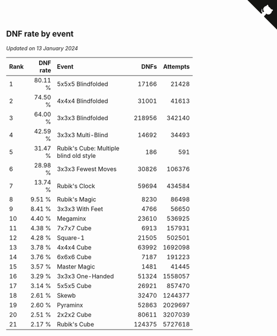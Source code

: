 ## DNF rate by event

*Updated on 13 January 2024*

| Rank | DNF rate | Event | DNFs | Attempts |
| :--- | ---: | :--- | ---: | ---: |
| 1 | 80.11 % | 5x5x5 Blindfolded | 17166 | 21428 |
| 2 | 74.50 % | 4x4x4 Blindfolded | 31001 | 41613 |
| 3 | 64.00 % | 3x3x3 Blindfolded | 218956 | 342140 |
| 4 | 42.59 % | 3x3x3 Multi-Blind | 14692 | 34493 |
| 5 | 31.47 % | Rubik's Cube: Multiple blind old style | 186 | 591 |
| 6 | 28.98 % | 3x3x3 Fewest Moves | 30826 | 106376 |
| 7 | 13.74 % | Rubik's Clock | 59694 | 434584 |
| 8 | 9.51 % | Rubik's Magic | 8230 | 86498 |
| 9 | 8.41 % | 3x3x3 With Feet | 4766 | 56650 |
| 10 | 4.40 % | Megaminx | 23610 | 536925 |
| 11 | 4.38 % | 7x7x7 Cube | 6913 | 157931 |
| 12 | 4.28 % | Square-1 | 21505 | 502501 |
| 13 | 3.78 % | 4x4x4 Cube | 63992 | 1692098 |
| 14 | 3.76 % | 6x6x6 Cube | 7187 | 191223 |
| 15 | 3.57 % | Master Magic | 1481 | 41445 |
| 16 | 3.29 % | 3x3x3 One-Handed | 51324 | 1558057 |
| 17 | 3.14 % | 5x5x5 Cube | 26921 | 857470 |
| 18 | 2.61 % | Skewb | 32470 | 1244377 |
| 19 | 2.60 % | Pyraminx | 52863 | 2029697 |
| 20 | 2.51 % | 2x2x2 Cube | 80611 | 3207039 |
| 21 | 2.17 % | Rubik's Cube | 124375 | 5727618 |


<a href="https://github.com/JustinTimeCuber/wca_statistics" class="github-corner" aria-label="View source on Github"><svg width="80" height="80" viewBox="0 0 250 250" style="fill:#151513; color:#fff; position: absolute; top: 0; border: 0; right: 0;" aria-hidden="true"><path d="M0,0 L115,115 L130,115 L142,142 L250,250 L250,0 Z"></path><path d="M128.3,109.0 C113.8,99.7 119.0,89.6 119.0,89.6 C122.0,82.7 120.5,78.6 120.5,78.6 C119.2,72.0 123.4,76.3 123.4,76.3 C127.3,80.9 125.5,87.3 125.5,87.3 C122.9,97.6 130.6,101.9 134.4,103.2" fill="currentColor" style="transform-origin: 130px 106px;" class="octo-arm"></path><path d="M115.0,115.0 C114.9,115.1 118.7,116.5 119.8,115.4 L133.7,101.6 C136.9,99.2 139.9,98.4 142.2,98.6 C133.8,88.0 127.5,74.4 143.8,58.0 C148.5,53.4 154.0,51.2 159.7,51.0 C160.3,49.4 163.2,43.6 171.4,40.1 C171.4,40.1 176.1,42.5 178.8,56.2 C183.1,58.6 187.2,61.8 190.9,65.4 C194.5,69.0 197.7,73.2 200.1,77.6 C213.8,80.2 216.3,84.9 216.3,84.9 C212.7,93.1 206.9,96.0 205.4,96.6 C205.1,102.4 203.0,107.8 198.3,112.5 C181.9,128.9 168.3,122.5 157.7,114.1 C157.9,116.9 156.7,120.9 152.7,124.9 L141.0,136.5 C139.8,137.7 141.6,141.9 141.8,141.8 Z" fill="currentColor" class="octo-body"></path></svg></a><style>.github-corner:hover .octo-arm{animation:octocat-wave 560ms ease-in-out}@keyframes octocat-wave{0%,100%{transform:rotate(0)}20%,60%{transform:rotate(-25deg)}40%,80%{transform:rotate(10deg)}}@media (max-width:500px){.github-corner:hover .octo-arm{animation:none}.github-corner .octo-arm{animation:octocat-wave 560ms ease-in-out}}</style>
